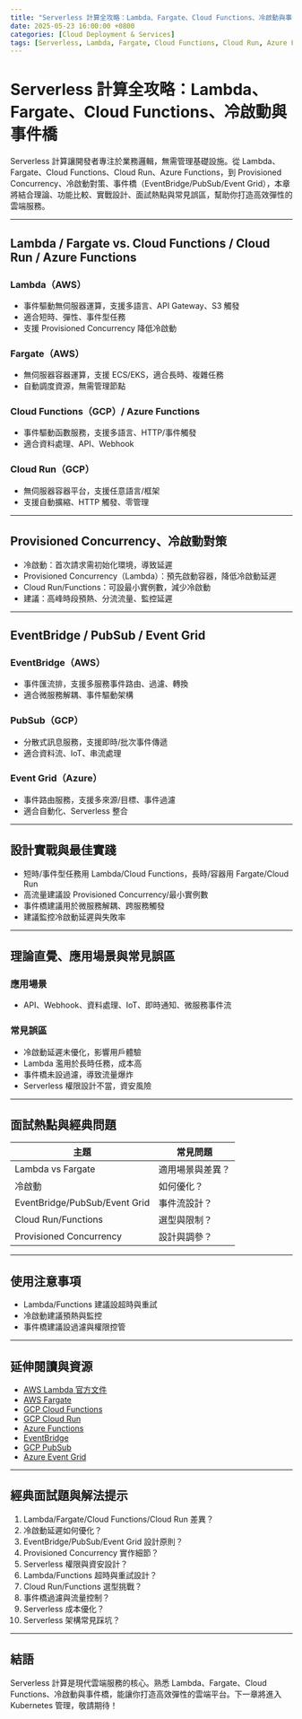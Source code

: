 ```yaml
---
title: "Serverless 計算全攻略：Lambda、Fargate、Cloud Functions、冷啟動與事件橋"
date: 2025-05-23 16:00:00 +0800
categories: [Cloud Deployment & Services]
tags: [Serverless, Lambda, Fargate, Cloud Functions, Cloud Run, Azure Functions, Provisioned Concurrency, 冷啟動, EventBridge, PubSub, Event Grid]
---
```


# Serverless 計算全攻略：Lambda、Fargate、Cloud Functions、冷啟動與事件橋

Serverless 計算讓開發者專注於業務邏輯，無需管理基礎設施。從 Lambda、Fargate、Cloud Functions、Cloud Run、Azure Functions，到 Provisioned Concurrency、冷啟動對策、事件橋（EventBridge/PubSub/Event Grid），本章將結合理論、功能比較、實戰設計、面試熱點與常見誤區，幫助你打造高效彈性的雲端服務。

---

## Lambda / Fargate vs. Cloud Functions / Cloud Run / Azure Functions

### Lambda（AWS）

- 事件驅動無伺服器運算，支援多語言、API Gateway、S3 觸發
- 適合短時、彈性、事件型任務
- 支援 Provisioned Concurrency 降低冷啟動

### Fargate（AWS）

- 無伺服器容器運算，支援 ECS/EKS，適合長時、複雜任務
- 自動調度資源，無需管理節點

### Cloud Functions（GCP）/ Azure Functions

- 事件驅動函數服務，支援多語言、HTTP/事件觸發
- 適合資料處理、API、Webhook

### Cloud Run（GCP）

- 無伺服器容器平台，支援任意語言/框架
- 支援自動擴縮、HTTP 觸發、零管理

---

## Provisioned Concurrency、冷啟動對策

- 冷啟動：首次請求需初始化環境，導致延遲
- Provisioned Concurrency（Lambda）：預先啟動容器，降低冷啟動延遲
- Cloud Run/Functions：可設最小實例數，減少冷啟動
- 建議：高峰時段預熱、分流流量、監控延遲

---

## EventBridge / PubSub / Event Grid

### EventBridge（AWS）

- 事件匯流排，支援多服務事件路由、過濾、轉換
- 適合微服務解耦、事件驅動架構

### PubSub（GCP）

- 分散式訊息服務，支援即時/批次事件傳遞
- 適合資料流、IoT、串流處理

### Event Grid（Azure）

- 事件路由服務，支援多來源/目標、事件過濾
- 適合自動化、Serverless 整合

---

## 設計實戰與最佳實踐

- 短時/事件型任務用 Lambda/Cloud Functions，長時/容器用 Fargate/Cloud Run
- 高流量建議設 Provisioned Concurrency/最小實例數
- 事件橋建議用於微服務解耦、跨服務觸發
- 建議監控冷啟動延遲與失敗率

---

## 理論直覺、應用場景與常見誤區

### 應用場景

- API、Webhook、資料處理、IoT、即時通知、微服務事件流

### 常見誤區

- 冷啟動延遲未優化，影響用戶體驗
- Lambda 濫用於長時任務，成本高
- 事件橋未設過濾，導致流量爆炸
- Serverless 權限設計不當，資安風險

---

## 面試熱點與經典問題

| 主題                          | 常見問題         |
| ----------------------------- | ---------------- |
| Lambda vs Fargate             | 適用場景與差異？ |
| 冷啟動                        | 如何優化？       |
| EventBridge/PubSub/Event Grid | 事件流設計？     |
| Cloud Run/Functions           | 選型與限制？     |
| Provisioned Concurrency       | 設計與調參？     |

---

## 使用注意事項

* Lambda/Functions 建議設超時與重試
* 冷啟動建議預熱與監控
* 事件橋建議設過濾與權限控管

---

## 延伸閱讀與資源

* [AWS Lambda 官方文件](https://docs.aws.amazon.com/lambda/latest/dg/welcome.html)
* [AWS Fargate](https://docs.aws.amazon.com/AmazonECS/latest/developerguide/AWS_Fargate.html)
* [GCP Cloud Functions](https://cloud.google.com/functions)
* [GCP Cloud Run](https://cloud.google.com/run)
* [Azure Functions](https://learn.microsoft.com/en-us/azure/azure-functions/)
* [EventBridge](https://docs.aws.amazon.com/eventbridge/latest/userguide/what-is-amazon-eventbridge.html)
* [GCP PubSub](https://cloud.google.com/pubsub)
* [Azure Event Grid](https://learn.microsoft.com/en-us/azure/event-grid/)

---

## 經典面試題與解法提示

1. Lambda/Fargate/Cloud Functions/Cloud Run 差異？
2. 冷啟動延遲如何優化？
3. EventBridge/PubSub/Event Grid 設計原則？
4. Provisioned Concurrency 實作細節？
5. Serverless 權限與資安設計？
6. Lambda/Functions 超時與重試設計？
7. Cloud Run/Functions 選型挑戰？
8. 事件橋過濾與流量控制？
9. Serverless 成本優化？
10. Serverless 架構常見踩坑？

---

## 結語

Serverless 計算是現代雲端服務的核心。熟悉 Lambda、Fargate、Cloud Functions、冷啟動與事件橋，能讓你打造高效彈性的雲端平台。下一章將進入 Kubernetes 管理，敬請期待！
